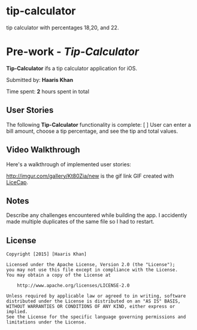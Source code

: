 # tip-calculator
tip calculator with percentages 18,20, and 22.
# Pre-work - *Tip-Calculator*

**Tip-Calculator** ifs a tip calculator application for iOS.

Submitted by: **Haaris Khan**

Time spent: **2** hours spent in total

## User Stories

The following **Tip-Calculator** functionality is complete:
[ ] User can enter a bill amount, choose a tip percentage, and see the tip and total values.
## Video Walkthrough 

Here's a walkthrough of implemented user stories:

http://imgur.com/gallery/Kt80Zia/new is the gif link
GIF created with [LiceCap](http://www.cockos.com/licecap/).

## Notes

Describe any challenges encountered while building the app.
I accidently made multiple duplicates of the same file so I had to restart.
## License

    Copyright [2015] [Haaris Khan]

    Licensed under the Apache License, Version 2.0 (the "License");
    you may not use this file except in compliance with the License.
    You may obtain a copy of the License at

        http://www.apache.org/licenses/LICENSE-2.0

    Unless required by applicable law or agreed to in writing, software
    distributed under the License is distributed on an "AS IS" BASIS,
    WITHOUT WARRANTIES OR CONDITIONS OF ANY KIND, either express or implied.
    See the License for the specific language governing permissions and
    limitations under the License.
